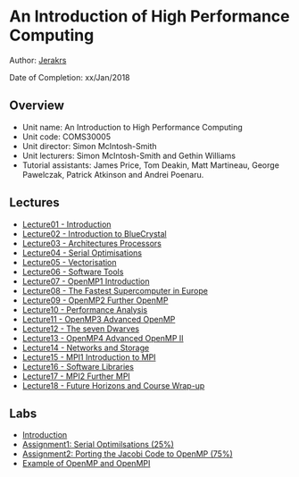 # An Introduction of High Performance Computing

Author: [Jerakrs](http://jerakrs.com/)

Date of Completion: xx/Jan/2018

## Overview

* Unit name: An Introduction to High Performance Computing
* Unit code: COMS30005
* Unit director: Simon McIntosh-Smith
* Unit lecturers: Simon McIntosh-Smith and Gethin Williams 
* Tutorial assistants: James Price, Tom Deakin, Matt Martineau, George Pawelczak, Patrick Atkinson and Andrei Poenaru.

## Lectures

* [Lecture01 - Introduction](https://github.com/JeraKrs/Notes/blob/master/High%20Performance%20Computing/An%20Introduction%20to%20High%20Performance%20Computing/Lectures/01-Introduction.pdf)
* [Lecture02 - Introduction to BlueCrystal](https://github.com/JeraKrs/Notes/blob/master/High%20Performance%20Computing/An%20Introduction%20to%20High%20Performance%20Computing/Lectures/02-Introduction%20to%20BlueCrystal.pdf)
* [Lecture03 - Architectures Processors](https://github.com/JeraKrs/Notes/blob/master/High%20Performance%20Computing/An%20Introduction%20to%20High%20Performance%20Computing/Lectures/03-Architectures%20Processors.pdf)
* [Lecture04 - Serial Optimisations](https://github.com/JeraKrs/Notes/blob/master/High%20Performance%20Computing/An%20Introduction%20to%20High%20Performance%20Computing/Lectures/04-Serial%20Optimisations.pdf)
* [Lecture05 - Vectorisation](https://github.com/JeraKrs/Notes/blob/master/High%20Performance%20Computing/An%20Introduction%20to%20High%20Performance%20Computing/Lectures/05-Vectorisation.pdf)
* [Lecture06 - Software Tools](https://github.com/JeraKrs/Notes/blob/master/High%20Performance%20Computing/An%20Introduction%20to%20High%20Performance%20Computing/Lectures/06-Software%20Tools.pdf)
* [Lecture07 - OpenMP1 Introduction](https://github.com/JeraKrs/Notes/blob/master/High%20Performance%20Computing/An%20Introduction%20to%20High%20Performance%20Computing/Lectures/07-OpenMP1%20Introduction.pdf)
* [Lecture08 - The Fastest Supercomputer in Europe](https://github.com/JeraKrs/Notes/blob/master/High%20Performance%20Computing/An%20Introduction%20to%20High%20Performance%20Computing/Lectures/08-The%20Fastest%20Supercomputer%20in%20Europe.pdf)
* [Lecture09 - OpenMP2 Further OpenMP](https://github.com/JeraKrs/Notes/blob/master/High%20Performance%20Computing/An%20Introduction%20to%20High%20Performance%20Computing/Lectures/09-OpenMP2%20Further%20OpenMP.pdf)
* [Lecture10 - Performance Analysis](https://github.com/JeraKrs/Notes/blob/master/High%20Performance%20Computing/An%20Introduction%20to%20High%20Performance%20Computing/Lectures/10-Performance%20Analysis.pdf)
* [Lecture11 - OpenMP3 Advanced OpenMP](https://github.com/JeraKrs/Notes/blob/master/High%20Performance%20Computing/An%20Introduction%20to%20High%20Performance%20Computing/Lectures/11-OpenMP3%20Advanced%20OpenMP.pdf)
* [Lecture12 - The seven Dwarves](https://github.com/JeraKrs/Notes/blob/master/High%20Performance%20Computing/An%20Introduction%20to%20High%20Performance%20Computing/Lectures/12-The%20seven%20Dwarves.pdf)
* [Lecture13 - OpenMP4 Advanced OpenMP II](https://github.com/JeraKrs/Notes/blob/master/High%20Performance%20Computing/An%20Introduction%20to%20High%20Performance%20Computing/Lectures/13-OpenMP4%20Advanced%20OpenMP%20II.pdf)
* [Lecture14 - Networks and Storage](https://github.com/JeraKrs/Notes/blob/master/High%20Performance%20Computing/An%20Introduction%20to%20High%20Performance%20Computing/Lectures/14-Networks%20and%20Storage.pdf)
* [Lecture15 - MPI1 Introduction to MPI](https://github.com/JeraKrs/Notes/blob/master/High%20Performance%20Computing/An%20Introduction%20to%20High%20Performance%20Computing/Lectures/15-MPI1%20Introduction%20to%20MPI.pdf)
* [Lecture16 - Software Libraries](https://github.com/JeraKrs/Notes/blob/master/High%20Performance%20Computing/An%20Introduction%20to%20High%20Performance%20Computing/Lectures/16-Software%20Libraries.pdf)
* [Lecture17 - MPI2 Further MPI](https://github.com/JeraKrs/Notes/blob/master/High%20Performance%20Computing/An%20Introduction%20to%20High%20Performance%20Computing/Lectures/17-MPI2%20Further%20MPI.pdf)
* [Lecture18 - Future Horizons and Course Wrap-up](https://github.com/JeraKrs/Notes/blob/master/High%20Performance%20Computing/An%20Introduction%20to%20High%20Performance%20Computing/Lectures/18-Future%20Horizons%20and%20Course%20Wrap-up.pdf)


## Labs

* [Introduction](https://github.com/JeraKrs/Notes/tree/master/High%20Performance%20Computing/An%20Introduction%20to%20High%20Performance%20Computing/Labs/Lab01)
* [Assignment1: Serial Optimilsations (25%)](https://github.com/JeraKrs/Notes/tree/master/High%20Performance%20Computing/An%20Introduction%20to%20High%20Performance%20Computing/Labs/Assignment01)
* [Assignment2: Porting the Jacobi Code to OpenMP (75%)](https://github.com/JeraKrs/Notes/tree/master/High%20Performance%20Computing/An%20Introduction%20to%20High%20Performance%20Computing/Labs/Assignment02)
* [Example of OpenMP and OpenMPI](https://github.com/UoB-HPC/hpc-course-examples)
